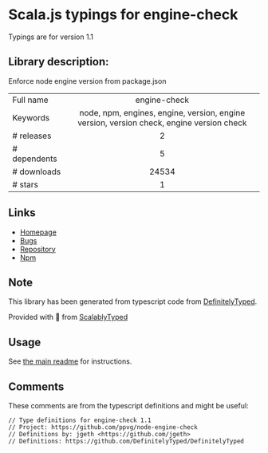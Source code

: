 
# Scala.js typings for engine-check

Typings are for version 1.1

## Library description:
Enforce node engine version from package.json

|                    |                 |
| ------------------ | :-------------: |
| Full name          | engine-check |
| Keywords           | node, npm, engines, engine, version, engine version, version check, engine version check |
| # releases         | 2 |
| # dependents       | 5 |
| # downloads        | 24534 |
| # stars            | 1 |

## Links
- [Homepage](https://github.com/ppvg/node-engine-check#readme)
- [Bugs](https://github.com/ppvg/node-engine-check/issues)
- [Repository](https://github.com/ppvg/node-engine-check)
- [Npm](https://www.npmjs.com/package/engine-check)
    


## Note
This library has been generated from typescript code from [DefinitelyTyped](https://definitelytyped.org).

Provided with :purple_heart: from [ScalablyTyped](https://github.com/oyvindberg/ScalablyTyped)

## Usage
See [the main readme](../../readme.md) for instructions.

## Comments

These comments are from the typescript definitions and might be useful:
```
// Type definitions for engine-check 1.1
// Project: https://github.com/ppvg/node-engine-check
// Definitions by: jgeth <https://github.com/jgeth>
// Definitions: https://github.com/DefinitelyTyped/DefinitelyTyped

```

